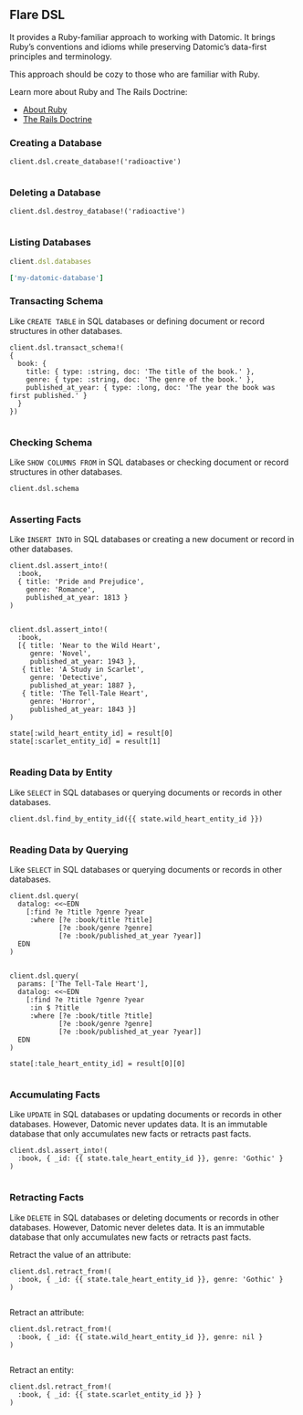 ## Flare DSL

It provides a Ruby-familiar approach to working with Datomic. It brings Ruby’s conventions and idioms while preserving Datomic’s data-first principles and terminology.

This approach should be cozy to those who are familiar with Ruby.

Learn more about Ruby and The Rails Doctrine:

- [About Ruby](https://www.ruby-lang.org/en/about/)
- [The Rails Doctrine](https://rubyonrails.org/doctrine)

### Creating a Database

```ruby:runnable
client.dsl.create_database!('radioactive')
```

```ruby:placeholder
```

### Deleting a Database

```ruby:runnable
client.dsl.destroy_database!('radioactive')
```

```ruby:placeholder
```

### Listing Databases

```ruby
client.dsl.databases
```

```ruby
['my-datomic-database']
```

### Transacting Schema

Like `CREATE TABLE` in SQL databases or defining document or record structures in other databases.

```ruby:runnable
client.dsl.transact_schema!(
{
  book: {
    title: { type: :string, doc: 'The title of the book.' },
    genre: { type: :string, doc: 'The genre of the book.' },
    published_at_year: { type: :long, doc: 'The year the book was first published.' }
  }
})
```

```ruby:placeholder
```

### Checking Schema

Like `SHOW COLUMNS FROM` in SQL databases or checking document or record structures in other databases.

```ruby:runnable
client.dsl.schema
```

```ruby:placeholder

```

### Asserting Facts

Like `INSERT INTO` in SQL databases or creating a new document or record in other databases.

```ruby:runnable
client.dsl.assert_into!(
  :book,
  { title: 'Pride and Prejudice',
    genre: 'Romance',
    published_at_year: 1813 }
)
```

```ruby:placeholder
```

```ruby:runnable
client.dsl.assert_into!(
  :book,
  [{ title: 'Near to the Wild Heart',
     genre: 'Novel',
     published_at_year: 1943 },
   { title: 'A Study in Scarlet',
     genre: 'Detective',
     published_at_year: 1887 },
   { title: 'The Tell-Tale Heart',
     genre: 'Horror',
     published_at_year: 1843 }]
)
```

```ruby:state
state[:wild_heart_entity_id] = result[0]
state[:scarlet_entity_id] = result[1]
```

```ruby:placeholder
```

### Reading Data by Entity

Like `SELECT` in SQL databases or querying documents or records in other databases.

```ruby:runnable/render
client.dsl.find_by_entity_id({{ state.wild_heart_entity_id }})
```

```ruby:placeholder
```

### Reading Data by Querying

Like `SELECT` in SQL databases or querying documents or records in other databases.

```ruby:runnable
client.dsl.query(
  datalog: <<~EDN
    [:find ?e ?title ?genre ?year
     :where [?e :book/title ?title]
            [?e :book/genre ?genre]
            [?e :book/published_at_year ?year]]
  EDN
)
```

```ruby:placeholder
```

```ruby:runnable
client.dsl.query(
  params: ['The Tell-Tale Heart'],
  datalog: <<~EDN
    [:find ?e ?title ?genre ?year
     :in $ ?title
     :where [?e :book/title ?title]
            [?e :book/genre ?genre]
            [?e :book/published_at_year ?year]]
  EDN
)
```

```ruby:state
state[:tale_heart_entity_id] = result[0][0]
```

```ruby:placeholder
```

### Accumulating Facts

Like `UPDATE` in SQL databases or updating documents or records in other databases. However, Datomic never updates data. It is an immutable database that only accumulates new facts or retracts past facts.

```ruby:runnable/render
client.dsl.assert_into!(
  :book, { _id: {{ state.tale_heart_entity_id }}, genre: 'Gothic' }
)
```

```ruby:placeholder
```

### Retracting Facts

Like `DELETE` in SQL databases or deleting documents or records in other databases. However, Datomic never deletes data. It is an immutable database that only accumulates new facts or retracts past facts.

Retract the value of an attribute:

```ruby:runnable/render
client.dsl.retract_from!(
  :book, { _id: {{ state.tale_heart_entity_id }}, genre: 'Gothic' }
)
```

```ruby:placeholder
```

Retract an attribute:

```ruby:runnable/render
client.dsl.retract_from!(
  :book, { _id: {{ state.wild_heart_entity_id }}, genre: nil }
)
```

```ruby:placeholder
```

Retract an entity:

```ruby:runnable/render
client.dsl.retract_from!(
  :book, { _id: {{ state.scarlet_entity_id }} }
)
```

```ruby:placeholder
```
